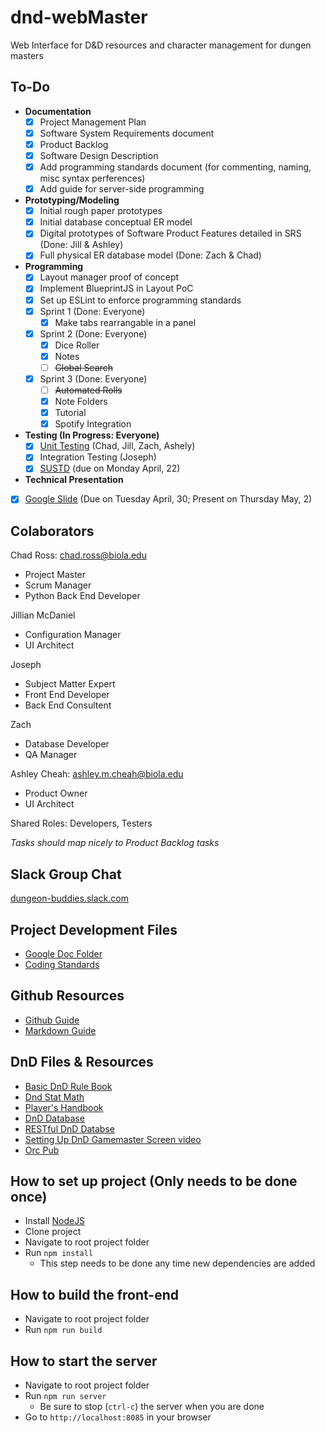 # dnd-webMaster
Web Interface for D&amp;D resources and character management for dungen masters 

## To-Do

- **Documentation**
  - [X] Project Management Plan
  - [X] Software System Requirements document
  - [X] Product Backlog
  - [X] Software Design Description
  - [X] Add programming standards document (for commenting, naming, misc syntax perferences)
  - [X] Add guide for server-side programming
- **Prototyping/Modeling**
  - [X] Initial rough paper prototypes
  - [X] Initial database conceptual ER model
  - [X] Digital prototypes of Software Product Features detailed in SRS (Done: Jill & Ashley)
  - [x] Full physical ER database model (Done: Zach & Chad)
- **Programming**
  - [X] Layout manager proof of concept
  - [X] Implement BlueprintJS in Layout PoC
  - [X] Set up ESLint to enforce programming standards
  - [x] Sprint 1 (Done: Everyone)
    - [x] Make tabs rearrangable in a panel
  - [x] Sprint 2 (Done: Everyone)
    - [x] Dice Roller
    - [x] Notes
    - [ ] ~~Global Search~~
  - [x] Sprint 3 (Done: Everyone)
    - [ ] ~~Automated Rolls~~
    - [x] Note Folders
    - [x] Tutorial
    - [x] Spotify Integration
 - **Testing (In Progress: Everyone)**
   - [x] [Unit Testing](https://docs.google.com/document/d/15AFLHOb4xy9iG-qlz0TzjlZtE97YU2XOEgKo05-fgHA/edit) (Chad, Jill, Zach, Ashely)
   - [x] Integration Testing (Joseph)
   - [x] [SUSTD](https://github.com/cross21/dnd-webMaster/blob/master/docs/sustd.md) (due on Monday April, 22)
 - **Technical Presentation**
  - [x] [Google Slide](https://docs.google.com/presentation/d/1wWQkm94xIWWnuzm0mNO73OEhW8BNdIGIw7I1DhInYB4/edit#slide=id.p) (Due on Tuesday April, 30; Present on Thursday May, 2)

## Colaborators
Chad Ross: chad.ross@biola.edu
* Project Master
* Scrum Manager
* Python Back End Developer

Jillian McDaniel
* Configuration Manager
* UI Architect

Joseph
* Subject Matter Expert
* Front End Developer
* Back End Consultent

Zach
* Database Developer
* QA Manager

Ashley Cheah: ashley.m.cheah@biola.edu
* Product Owner
* UI Architect

Shared Roles: Developers, Testers

*Tasks should map nicely to Product Backlog tasks*


## Slack Group Chat
[dungeon-buddies.slack.com](dungeon-buddies.slack.com)

## Project Development Files
* [Google Doc Folder](https://drive.google.com/open?id=1OAeJDv-UKCkhTApC6I0JAv16NSvbTEsB)
* [Coding Standards](./docs/coding-standards.md)

## Github Resources
* [Github Guide](https://guides.github.com/)
* [Markdown Guide](https://github.com/adam-p/markdown-here/wiki/Markdown-Cheatsheet)

## DnD Files & Resources
* [Basic DnD Rule Book](http://media.wizards.com/2018/dnd/downloads/DnD_BasicRules_2018.pdf)
* [Dnd Stat Math](http://monkeysushi.net/gaming/DnD/math.html)
* [Player's Handbook](http://choisey.free.fr/3.5/Core/Indexed%20Player%20Handbook%20v3.5.pdf)
* [DnD Database](http://www.imarvintpa.com/DndLive/index.php)
* [RESTful DnD Databse](http://www.dnd5eapi.co/)
* [Setting Up DnD Gamemaster Screen video](https://www.youtube.com/watch?v=YRMVTmbe-Is&index=9&list=WL)
* [Orc Pub](http://www.orcpub.com/)

## How to set up project (Only needs to be done once)
* Install [NodeJS](https://nodejs.org/en/)
* Clone project
* Navigate to root project folder
* Run `npm install`
  * This step needs to be done any time new dependencies are added

## How to build the front-end
* Navigate to root project folder
* Run `npm run build`

## How to start the server
* Navigate to root project folder
* Run `npm run server`
  * Be sure to stop (`ctrl-c`) the server when you are done
* Go to `http://localhost:8085` in your browser
